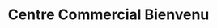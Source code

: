 ---
title: "Centre Commercial Bienvenu"
url: /villetaneuse/centre-commercial-bienvenu/
shop: centre commercial
---